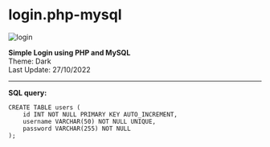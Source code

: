 # login.php-mysql

![login](https://user-images.githubusercontent.com/26293082/198375652-0fc708a2-94cf-44b5-a435-60c3d2c824db.jpg)

<b>Simple Login using PHP and MySQL</b> <br/>
Theme: Dark <br/>
Last Update: 27/10/2022 <br/>

<hr>

<b>SQL query:</b>
```
CREATE TABLE users (
    id INT NOT NULL PRIMARY KEY AUTO_INCREMENT,
    username VARCHAR(50) NOT NULL UNIQUE,
    password VARCHAR(255) NOT NULL
);
```
